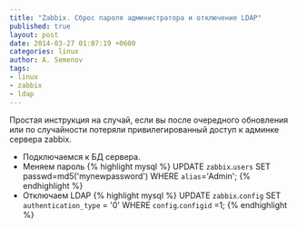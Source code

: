 ```yaml
---
title: "Zabbix. Сброс пароля администратора и отключение LDAP"
published: true
layout: post
date: 2014-03-27 01:07:19 +0600
categories: linux
author: A. Semenov
tags: 
- linux
- zabbix
- ldap
---
```

Простая инструкция на случай, если вы после очередного обновления или по случайности потеряли привилегированный доступ к админке сервера zabbix.
<!--more-->
+ Подключаемся к БД сервера. 
+ Меняем пароль
{% highlight mysql %}
UPDATE `zabbix`.`users` SET passwd=md5('mynewpassword') WHERE `alias`='Admin';
{% endhighlight %}
+ Отключаем LDAP
{% highlight mysql %}
UPDATE  `zabbix`.`config` SET  `authentication_type` =  '0' WHERE  `config`.`configid` =1;
{% endhighlight %}

